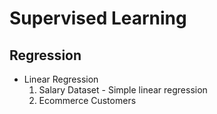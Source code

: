 ﻿# Supervised Learning
## Regression
- Linear Regression
    1. Salary Dataset - Simple linear regression
    2. Ecommerce Customers 
